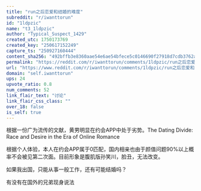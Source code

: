 ```yaml
---
title: "run之后恋爱和结婚的难度"
subreddit: "r/iwanttorun"
id: "1ldpzic"
name: "t3_1ldpzic"
author: "Typical_Suspect_1429"
created_utc: 1750173769
created_key: "250617152249"
capture_ts: "250927160444"
content_sha256: "492bffb3e8360aae54e6ae54bfece5c0146690f27918d7cdb3762aafa61ea86f"
permalink: "https://reddit.com/r/iwanttorun/comments/1ldpzic/run之后恋爱和结婚的难度/"
url: "https://www.reddit.com/r/iwanttorun/comments/1ldpzic/run之后恋爱和结婚的难度/"
domain: "self.iwanttorun"
ups: 24
upvote_ratio: 0.8
num_comments: 52
link_flair_text: "讨论"
link_flair_css_class: ""
over_18: false
is_self: true
---
```


根据一份广为流传的文献，黄男明显在约会APP中处于劣势。The Dating Divide:
Race and Desire in the Era of Online Romance

根据个人体验，本人在约会APP属于0匹配，国内相亲也由于颜值问题90%以上概率不会被见第二次面。目前形象是腹肌版孙笑川，脸丑，无法改变。

如果我出国，只能从事一般工作，还有可能结婚吗？

有没有在国外的兄弟现身说法
